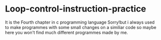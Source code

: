 # Loop-control-instruction-practice
It is the Fourth chapter in c programming language
Sorry!but i always used to make programmes with some small changes on a similiar code so maybe here you won't find much different programmes made by me.
